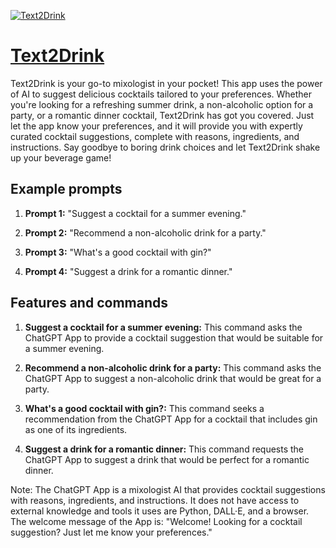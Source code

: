 [![Text2Drink](https://files.oaiusercontent.com/file-SwrRgPadA8519NuJnvlItJW4?se=2123-10-17T07%3A18%3A26Z&sp=r&sv=2021-08-06&sr=b&rscc=max-age%3D31536000%2C%20immutable&rscd=attachment%3B%20filename%3D8a982002-e150-489a-ac20-f1bf52876826.png&sig=SulzWVbMFXBBVDmRdmw%2Bq0aCSl3YID2yfHLFy1HfzaA%3D)](https://chat.openai.com/g/g-aJ04aZ6Yw-text2drink)

# [Text2Drink](https://chat.openai.com/g/g-aJ04aZ6Yw-text2drink)

Text2Drink is your go-to mixologist in your pocket! This app uses the power of AI to suggest delicious cocktails tailored to your preferences. Whether you're looking for a refreshing summer drink, a non-alcoholic option for a party, or a romantic dinner cocktail, Text2Drink has got you covered. Just let the app know your preferences, and it will provide you with expertly curated cocktail suggestions, complete with reasons, ingredients, and instructions. Say goodbye to boring drink choices and let Text2Drink shake up your beverage game!

## Example prompts

1. **Prompt 1:** "Suggest a cocktail for a summer evening."

2. **Prompt 2:** "Recommend a non-alcoholic drink for a party."

3. **Prompt 3:** "What's a good cocktail with gin?"

4. **Prompt 4:** "Suggest a drink for a romantic dinner."

## Features and commands

1. **Suggest a cocktail for a summer evening:** This command asks the ChatGPT App to provide a cocktail suggestion that would be suitable for a summer evening.

2. **Recommend a non-alcoholic drink for a party:** This command asks the ChatGPT App to suggest a non-alcoholic drink that would be great for a party.

3. **What's a good cocktail with gin?:** This command seeks a recommendation from the ChatGPT App for a cocktail that includes gin as one of its ingredients.

4. **Suggest a drink for a romantic dinner:** This command requests the ChatGPT App to suggest a drink that would be perfect for a romantic dinner.

Note: The ChatGPT App is a mixologist AI that provides cocktail suggestions with reasons, ingredients, and instructions. It does not have access to external knowledge and tools it uses are Python, DALL·E, and a browser. The welcome message of the App is: "Welcome! Looking for a cocktail suggestion? Just let me know your preferences."
